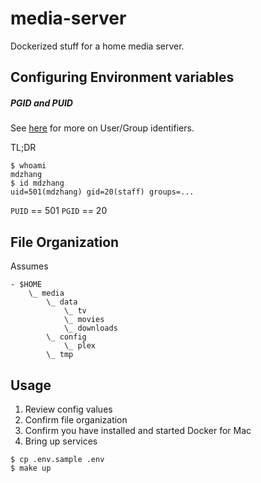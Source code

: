 # media-server

Dockerized stuff for a home media server.

## Configuring Environment variables

##### PGID and PUID

See [here](https://hub.docker.com/r/linuxserver/sickrage/) for more on User/Group identifiers.

TL;DR

```
$ whoami
mdzhang
$ id mdzhang
uid=501(mdzhang) gid=20(staff) groups=...
```

`PUID` == 501
`PGID` == 20

## File Organization

Assumes

```
- $HOME
    \_ media
        \_ data
            \_ tv
            \_ movies
            \_ downloads
        \_ config
            \_ plex
        \_ tmp
```

## Usage

1. Review config values
1. Confirm file organization
1. Confirm you have installed and started Docker for Mac
1. Bring up services

```
$ cp .env.sample .env
$ make up
```

